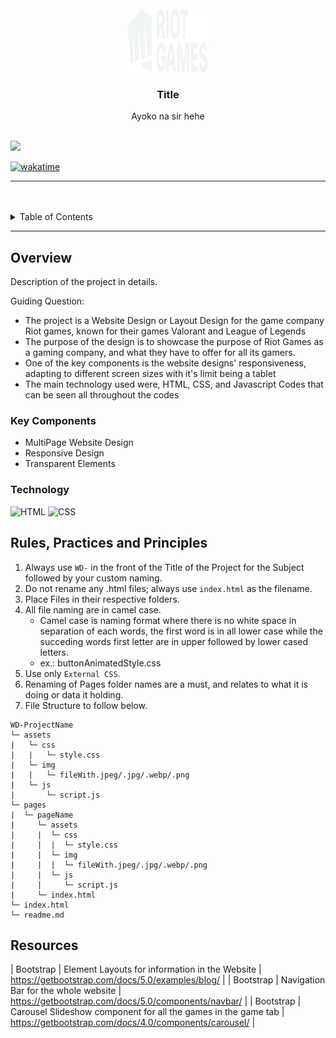 <a name="readme-top">

<br/>

<br />
<div align="center">
  <a href="https://github.com/shiouganayaay/">
  <!-- TODO: If you want to add logo or banner you can add it here -->
    <img src="./assets/img/riotlogo.png" alt="Riot Games" width="130" height="100">
  </a>
<!-- TODO: Change Title to the name of the title of your Project -->
  <h3 align="center">Title</h3>
</div>
<!-- TODO: Make a short description -->
<div align="center">
  Ayoko na sir hehe
</div>

<br />

<!-- TODO: Change the zyx-0314 into your github username  -->
<!-- TODO: Change the WD-Template-Project into the same name of your folder -->
![](https://visit-counter.vercel.app/counter.png?page=shiouganayaay/WD-GAME-WEBSITE-AYA-AY)

<a href="https://wakatime.com/badge/user/c9270208-26c6-463a-9f39-30c7f183489e/project/d42dd030-371b-4fba-a6ea-a2af0191290d"><img src="https://wakatime.com/badge/user/c9270208-26c6-463a-9f39-30c7f183489e/project/d42dd030-371b-4fba-a6ea-a2af0191290d.svg" alt="wakatime"></a>

---

<br />
<br />

<!-- TODO: If you want to add more layers for your readme -->
<details>
  <summary>Table of Contents</summary>
  <ol>
    <li>
      <a href="#about-us">About Us</a>
      <ol>
        <li>
          <a href="#news">News</a>
        </li>
        <li>
          <a href="#games">Games</a>
        </li>
      </ol>
    </li>
    <li>
      <a href="#login">Log-in</a>
    </li>
  </ol>
</details>

---

## Overview

<!-- TODO: To be changed -->
<!-- The following are just sample -->
Description of the project in details.

Guiding Question:
- The project is a Website Design or Layout Design for the game company Riot games, known for their games Valorant and League of Legends
- The purpose of the design is to showcase the purpose of Riot Games as a gaming company, and what they have to offer for all its gamers.
- One of the key components is the website designs' responsiveness, adapting to different screen sizes with it's limit being a tablet
- The main technology used were, HTML, CSS, and Javascript Codes that can be seen all throughout the codes

### Key Components
- MultiPage Website Design
- Responsive Design
- Transparent Elements

### Technology
<!-- TODO: List of Technology Used -->
![HTML](https://img.shields.io/badge/HTML-E34F26?style=for-the-badge&logo=html5&logoColor=white)
![CSS](https://img.shields.io/badge/CSS-1572B6?style=for-the-badge&logo=css3&logoColor=white)

## Rules, Practices and Principles
1. Always use `WD-` in the front of the Title of the Project for the Subject followed by your custom naming.
2. Do not rename any .html files; always use `index.html` as the filename.
3. Place Files in their respective folders.
4. All file naming are in camel case.
   - Camel case is naming format where there is no white space in separation of each words, the first word is in all lower case while the succeding words first letter are in upper followed by lower cased letters.
   - ex.: buttonAnimatedStyle.css
5. Use only `External CSS`.
6. Renaming of Pages folder names are a must, and relates to what it is doing or data it holding.
7. File Structure to follow below.

```
WD-ProjectName
└─ assets
|   └─ css
|   |   └─ style.css
|   └─ img
|   |   └─ fileWith.jpeg/.jpg/.webp/.png
|   └─ js
|       └─ script.js
└─ pages
|  └─ pageName
|     └─ assets
|     |  └─ css
|     |  |  └─ style.css
|     |  └─ img
|     |  |  └─ fileWith.jpeg/.jpg/.webp/.png
|     |  └─ js
|     |     └─ script.js
|     └─ index.html
└─ index.html
└─ readme.md
```

## Resources

<!-- TODO: Add References -->
| Bootstrap | Element Layouts for information in the Website | https://getbootstrap.com/docs/5.0/examples/blog/ |
| Bootstrap | Navigation Bar for the whole website | https://getbootstrap.com/docs/5.0/components/navbar/ |
| Bootstrap | Carousel Slideshow component for all the games in the game tab | https://getbootstrap.com/docs/4.0/components/carousel/ |
